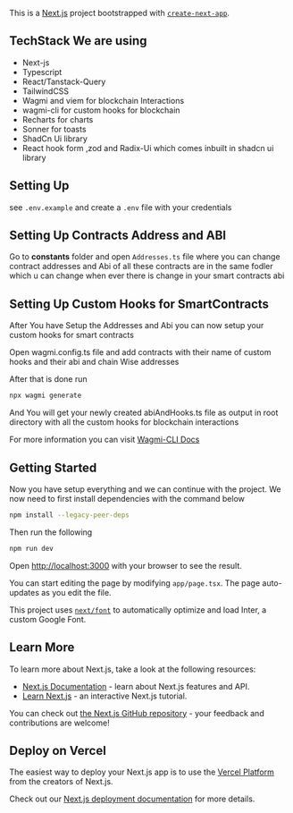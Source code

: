 This is a [Next.js](https://nextjs.org/) project bootstrapped with [`create-next-app`](https://github.com/vercel/next.js/tree/canary/packages/create-next-app).

## TechStack We are using

* Next-js
* Typescript
* React/Tanstack-Query
* TailwindCSS
* Wagmi and viem for blockchain Interactions
* wagmi-cli for custom hooks for blockchain
* Recharts for charts
* Sonner for toasts
* ShadCn Ui library
* React hook form ,zod and Radix-Ui which comes inbuilt in shadcn ui library

## Setting Up

see ```.env.example``` and create a ``.env`` file with your credentials

## Setting Up Contracts Address and ABI

Go to **constants** folder and open ```Addresses.ts``` file where you can change contract addresses
and Abi of all these contracts are in the same fodler which u can change when ever there is change in your smart contracts abi

## Setting Up Custom Hooks for SmartContracts

After You have Setup the Addresses and Abi you can now setup your custom hooks for smart contracts  

Open wagmi.config.ts file and add contracts with their name of custom hooks and their abi and chain Wise addresses  

After that is done run

```bash
npx wagmi generate
```

And You will get your newly created abiAndHooks.ts file as output in root directory with all the custom hooks for blockchain interactions

For more information you can visit [Wagmi-CLI Docs](https://wagmi.sh/cli/getting-started)

## Getting Started

Now you have setup everything and we can continue with the project. We now need to first install dependencies with the command below

```bash
npm install --legacy-peer-deps
```

Then run the following

```bash
npm run dev
```

Open [http://localhost:3000](http://localhost:3000) with your browser to see the result.

You can start editing the page by modifying `app/page.tsx`. The page auto-updates as you edit the file.

This project uses [`next/font`](https://nextjs.org/docs/basic-features/font-optimization) to automatically optimize and load Inter, a custom Google Font.

## Learn More

To learn more about Next.js, take a look at the following resources:

- [Next.js Documentation](https://nextjs.org/docs) - learn about Next.js features and API.
- [Learn Next.js](https://nextjs.org/learn) - an interactive Next.js tutorial.

You can check out [the Next.js GitHub repository](https://github.com/vercel/next.js/) - your feedback and contributions are welcome!

## Deploy on Vercel

The easiest way to deploy your Next.js app is to use the [Vercel Platform](https://vercel.com/new?utm_medium=default-template&filter=next.js&utm_source=create-next-app&utm_campaign=create-next-app-readme) from the creators of Next.js.

Check out our [Next.js deployment documentation](https://nextjs.org/docs/deployment) for more details.
